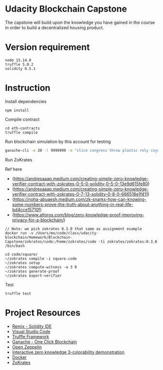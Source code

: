 # Udacity Blockchain Capstone

The capstone will build upon the knowledge you have gained in the course in order to build a decentralized housing product. 

# Version requirement
```
node 15.14.0
truffle 5.0.2
solidity 0.5.1
```

# Instruction

Install dependencies
```
npm install
```

Compile contract
```
cd eth-contracts
truffle compile
```

Run blockchain simulation by this account for testing
```bash
ganache-cli -a 20 -l 9999999 -m "slice congress throw plastic rely coyote margin myself together manage romance actress"
```

Run ZoKrates

Ref here
* (https://andresaaap.medium.com/creating-simple-zero-knowledge-verifier-contract-with-zokrates-0-5-0-solidity-0-5-0-13e9d615fe80)
* (https://andresaaap.medium.com/creating-simple-zero-knowledge-verifier-contract-with-zokrates-0-7-13-solidity-0-8-0-666518e1f411)
* (https://noha-abuaesh.medium.com/zk-snarks-how-can-knowing-some-numbers-prove-the-truth-about-anything-in-real-life-bd4cce15710f)
* (https://www.altoros.com/blog/zero-knowledge-proof-improving-privacy-for-a-blockchain/)

```
// Note: we pick zokrates 0.3.0 that same as assignment example
docker run -v /Users/mo/code/class/udacity-blockchain/Homework/Blockchain-Capstone/zokrates/code:/home/zokrates/code -ti zokrates/zokrates:0.3.0 /bin/bash
```

```
cd code/square/
~/zokrates compile -i square.code
~/zokrates setup
~/zokrates compute-witness -a 3 9
~/zokrates generate-proof
~/zokrates export-verifier
```

Test
```
truffle test
```



# Project Resources

* [Remix - Solidity IDE](https://remix.ethereum.org/)
* [Visual Studio Code](https://code.visualstudio.com/)
* [Truffle Framework](https://truffleframework.com/)
* [Ganache - One Click Blockchain](https://truffleframework.com/ganache)
* [Open Zeppelin ](https://openzeppelin.org/)
* [Interactive zero knowledge 3-colorability demonstration](http://web.mit.edu/~ezyang/Public/graph/svg.html)
* [Docker](https://docs.docker.com/install/)
* [ZoKrates](https://github.com/Zokrates/ZoKrates)
